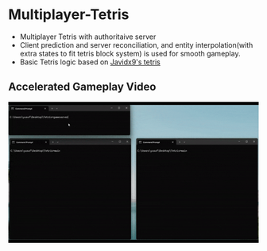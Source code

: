# Multiplayer-Tetris
* Multiplayer Tetris with authoritaive server <br />
* Client prediction and server reconciliation, and entity interpolation(with extra states to fit tetris block system) is used for smooth gameplay. <br />
* Basic Tetris logic based on [Javidx9's tetris](https://github.com/OneLoneCoder/Javidx9/blob/master/SimplyCode/OneLoneCoder_Tetris.cpp) <br />
## Accelerated Gameplay Video
![](https://github.com/YusufFatihSisman/Multiplayer-Tetris/blob/main/playtest.gif)
